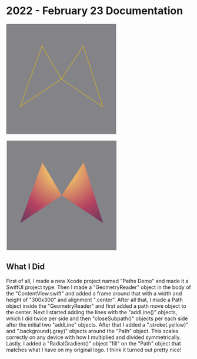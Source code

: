 # 2022 - February 23 Documentation

![Without Gradient](Images/Screenshot.png)

![With Gradient](Images/Screenshot2.png)

## What I Did

First of all, I made a new Xcode project named "Paths Demo" and made it a SwiftUI project type. Then I made a "GeometryReader" object in the body of the "ContentView.swift" and added
a frame around that with a width and height of "300x300" and alignment ".center". After all that, I made a Path object inside the "GeometryReader" and first added a path move object
to the center. Next I started adding the lines with the "addLine()" objects, which I did twice per side and then "closeSubpath()" objects per each side after the initial two "addLine"
objects. After that I added a ".stroke(.yellow)" and ".background(.gray)" objects around the "Path" object. This scales correctly on any device with how I multiplied and divided symmetrically. Lastly, I added a "RadialGradient()" object "fill" on the "Path" object that matches what I have on my original logo. I think it turned out pretty nice!

